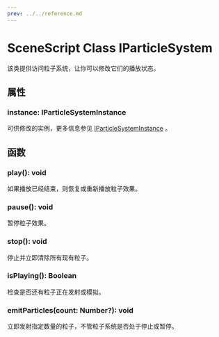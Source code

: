 ```yaml
---
prev: ../../reference.md
---
```


# SceneScript Class IParticleSystem

该类提供访问粒子系统，让你可以修改它们的播放状态。

## 属性

### instance: IParticleSystemInstance

可供修改的实例，更多信息参见 [IParticleSystemInstance](/wallpaper-engine-docs/scene/scenescript/reference/class/IParticleSystemInstance) 。

## 函数

### play(): void

如果播放已经结束，则恢复或重新播放粒子效果。

### pause(): void

暂停粒子效果。

### stop(): void

停止并立即清除所有现有粒子。

### isPlaying(): Boolean

检查是否还有粒子正在发射或模拟。

### emitParticles(count: Number?): void

立即发射指定数量的粒子，不管粒子系统是否处于停止或暂停。
